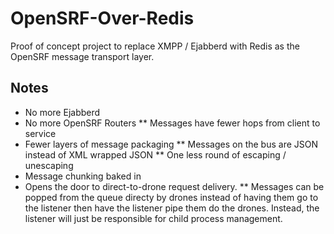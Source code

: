 # OpenSRF-Over-Redis

Proof of concept project to replace XMPP / Ejabberd with Redis as the
OpenSRF message transport layer.

## Notes

* No more Ejabberd
* No more OpenSRF Routers
** Messages have fewer hops from client to service
* Fewer layers of message packaging 
  ** Messages on the bus are JSON instead of XML wrapped JSON
  ** One less round of escaping / unescaping
* Message chunking baked in
* Opens the door to direct-to-drone request delivery.
  ** Messages can be popped from the queue directy by drones instead
     of having them go to the listener then have the listener pipe
     them do the drones.  Instead, the listener will just be responsible
     for child process management.

